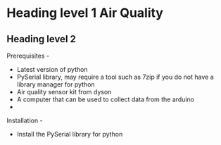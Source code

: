 # Heading level 1                                                                         Air Quality 
## Heading level 2
Prerequisites -
 - Latest version of python
 - PySerial library, may require a tool such as 7zip if you do not have a library manager for python
 - Air quality sensor kit from dyson
 - A computer that can be used to collect data from the arduino
 - 

Installation - 
 - Install the PySerial library for python

